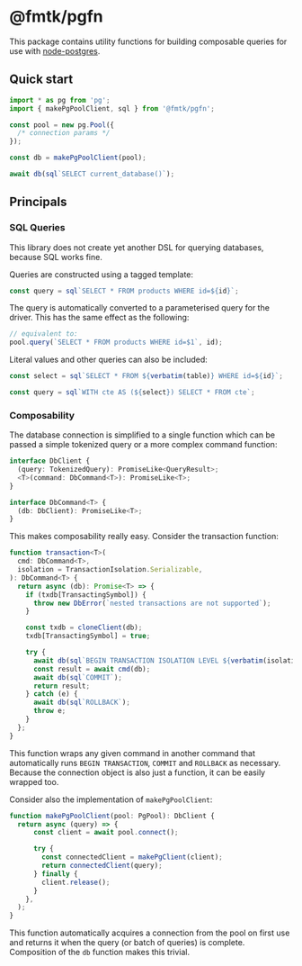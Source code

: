 # @fmtk/pgfn

This package contains utility functions for building composable queries for use
with [node-postgres](https://node-postgres.com/).

## Quick start

```typescript
import * as pg from 'pg';
import { makePgPoolClient, sql } from '@fmtk/pgfn';

const pool = new pg.Pool({
  /* connection params */
});

const db = makePgPoolClient(pool);

await db(sql`SELECT current_database()`);
```

## Principals

### SQL Queries

This library does not create yet another DSL for querying databases, because SQL works fine.

Queries are constructed using a tagged template:

```typescript
const query = sql`SELECT * FROM products WHERE id=${id}`;
```

The query is automatically converted to a parameterised query for the driver. This has the same effect as the following:

```typescript
// equivalent to:
pool.query(`SELECT * FROM products WHERE id=$1`, id);
```

Literal values and other queries can also be included:

```typescript
const select = sql`SELECT * FROM ${verbatim(table)} WHERE id=${id}`;

const query = sql`WITH cte AS (${select}) SELECT * FROM cte`;
```

### Composability

The database connection is simplified to a single function which can be passed a simple tokenized query or a more complex command function:

```typescript
interface DbClient {
  (query: TokenizedQuery): PromiseLike<QueryResult>;
  <T>(command: DbCommand<T>): PromiseLike<T>;
}

interface DbCommand<T> {
  (db: DbClient): PromiseLike<T>;
}
```

This makes composability really easy. Consider the transaction function:

```typescript
function transaction<T>(
  cmd: DbCommand<T>,
  isolation = TransactionIsolation.Serializable,
): DbCommand<T> {
  return async (db): Promise<T> => {
    if (txdb[TransactingSymbol]) {
      throw new DbError(`nested transactions are not supported`);
    }

    const txdb = cloneClient(db);
    txdb[TransactingSymbol] = true;

    try {
      await db(sql`BEGIN TRANSACTION ISOLATION LEVEL ${verbatim(isolation)}`);
      const result = await cmd(db);
      await db(sql`COMMIT`);
      return result;
    } catch (e) {
      await db(sql`ROLLBACK`);
      throw e;
    }
  };
}
```

This function wraps any given command in another command that automatically runs `BEGIN TRANSACTION`, `COMMIT` and `ROLLBACK` as necessary. Because the connection object is also just a function, it can be easily wrapped too.

Consider also the implementation of `makePgPoolClient`:

```typescript
function makePgPoolClient(pool: PgPool): DbClient {
  return async (query) => {
      const client = await pool.connect();

      try {
        const connectedClient = makePgClient(client);
        return connectedClient(query);
      } finally {
        client.release();
      }
    },
  );
}
```

This function automatically acquires a connection from the pool on first use and returns it when the query (or batch of queries) is complete. Composition of the `db` function makes this trivial.
